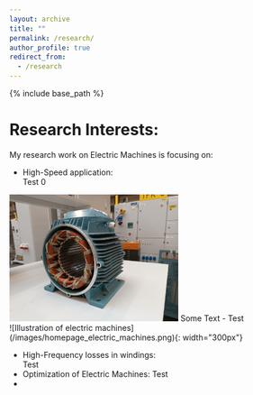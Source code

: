 ```yaml
---
layout: archive
title: ""
permalink: /research/
author_profile: true
redirect_from:
  - /research
---
```


{% include base_path %}


Research Interests:
======


My research work on Electric Machines is focusing on:
- High-Speed application:  
Test 0  
<img src='/images/homepage_electric_machines.png' style="float:none;width:300px;">
Some Text
- Test
<br/>![Illustration of electric machines](/images/homepage_electric_machines.png){: width="300px"} <br/>

- High-Frequency losses in windings:<br/>
Test
- Optimization of Electric Machines:
Test
- 
